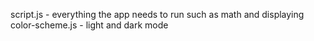 script.js - everything the app needs to run such as math and displaying
color-scheme.js - light and dark mode
